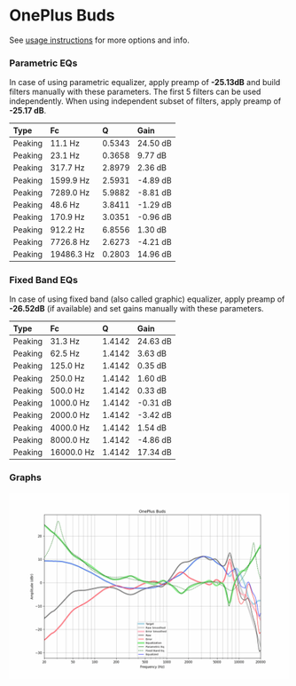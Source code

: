# OnePlus Buds
See [usage instructions](https://github.com/jaakkopasanen/AutoEq#usage) for more options and info.

### Parametric EQs
In case of using parametric equalizer, apply preamp of **-25.13dB** and build filters manually
with these parameters. The first 5 filters can be used independently.
When using independent subset of filters, apply preamp of **-25.17 dB**.

| Type    | Fc         |      Q | Gain     |
|:--------|:-----------|:-------|:---------|
| Peaking | 11.1 Hz    | 0.5343 | 24.50 dB |
| Peaking | 23.1 Hz    | 0.3658 | 9.77 dB  |
| Peaking | 317.7 Hz   | 2.8979 | 2.36 dB  |
| Peaking | 1599.9 Hz  | 2.5931 | -4.89 dB |
| Peaking | 7289.0 Hz  | 5.9882 | -8.81 dB |
| Peaking | 48.6 Hz    | 3.8411 | -1.29 dB |
| Peaking | 170.9 Hz   | 3.0351 | -0.96 dB |
| Peaking | 912.2 Hz   | 6.8556 | 1.30 dB  |
| Peaking | 7726.8 Hz  | 2.6273 | -4.21 dB |
| Peaking | 19486.3 Hz | 0.2803 | 14.96 dB |

### Fixed Band EQs
In case of using fixed band (also called graphic) equalizer, apply preamp of **-26.52dB**
(if available) and set gains manually with these parameters.

| Type    | Fc         |      Q | Gain     |
|:--------|:-----------|:-------|:---------|
| Peaking | 31.3 Hz    | 1.4142 | 24.63 dB |
| Peaking | 62.5 Hz    | 1.4142 | 3.63 dB  |
| Peaking | 125.0 Hz   | 1.4142 | 0.35 dB  |
| Peaking | 250.0 Hz   | 1.4142 | 1.60 dB  |
| Peaking | 500.0 Hz   | 1.4142 | 0.33 dB  |
| Peaking | 1000.0 Hz  | 1.4142 | -0.31 dB |
| Peaking | 2000.0 Hz  | 1.4142 | -3.42 dB |
| Peaking | 4000.0 Hz  | 1.4142 | 1.54 dB  |
| Peaking | 8000.0 Hz  | 1.4142 | -4.86 dB |
| Peaking | 16000.0 Hz | 1.4142 | 17.34 dB |

### Graphs
![](./OnePlus%20Buds.png)